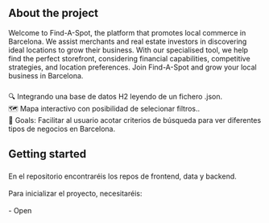 <h2 align="left">About the project</h2>

<p align="left">Welcome to Find-A-Spot, the platform that promotes local commerce in Barcelona. We assist merchants and real estate investors in discovering ideal locations to grow their business. With our specialised tool, we help find the perfect storefront, considering financial capabilities, competitive strategies, and location preferences. Join Find-A-Spot and grow your local business in Barcelona.</p>

###

<p align="left">🔍 Integrando una base de datos H2 leyendo de un fichero .json.<br>🗺️ Mapa interactivo con posibilidad de selecionar filtros..<br>🎯 Goals: Facilitar al usuario acotar criterios de búsqueda para ver diferentes tipos de negocios en Barcelona.</p>

###

<h2 align="left">Getting started</h2>

###

<p align="left">En el repositorio encontraréis los repos de frontend, data y backend.<br><br>Para inicializar el proyecto, necesitaréis:<br><br>- Open</p>


